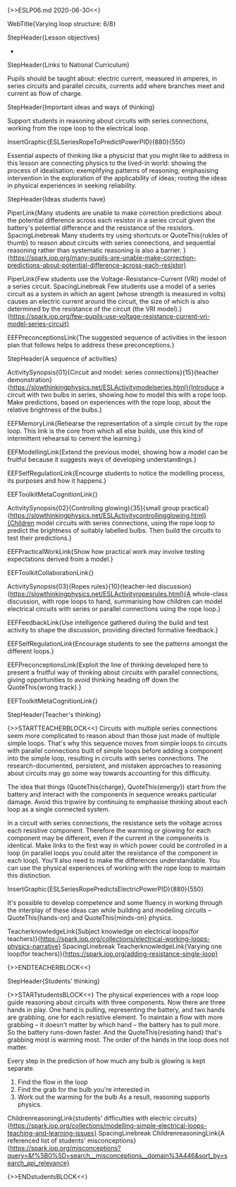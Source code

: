 {>>ESLP06.md 2020-06-30<<}

WebTitle{Varying loop structure: 6/8}

StepHeader{Lesson objectives}

- 

StepHeader{Links to National Curriculum}

Pupils should be taught about: electric current, measured in amperes, in series circuits and parallel circuits, currents add where branches meet and current as flow of charge.

StepHeader{Important ideas and ways of thinking}

Support students in reasoning about circuits with series connections, working from the rope loop to the electrical loop.

InsertGraphic{ESLSeriesRopeToPredictPowerPID}{880}{550}

Essential aspects of thinking like a physicist that you might like to address in this lesson are connecting physics to the lived-in world: showing the process of idealisation; exemplifying patterns of reasoning; emphasising intervention in the exploration of the applicability of ideas; rooting the ideas in physical experiences in seeking reliability.

StepHeader{Ideas students have}

PiperLink{Many students are unable to make correction predictions about the potential difference across each resistor in a series circuit given the battery's potential difference and the resistance of the resistors. SpacingLinebreak Many students try using shortcuts or QuoteThis{rukles of thumb} to reason about circuits with series connections, and sequential reasoning rather than systematic reasoning is also a barrier. }{https://spark.iop.org/many-pupils-are-unable-make-correction-predictions-about-potential-difference-across-each-resistor}

PiperLink{Few students use the Voltage-Resistance-Current (VRI) model of a series circuit. SpacingLinebreak Few students use a model of a series circuit as a system in which an agent (whose strength is measured in volts) causes an electric current around the circuit, the size of which is also determined by the resistance of the circuit (the VRI model).}{https://spark.iop.org/few-pupils-use-voltage-resistance-current-vri-model-series-circuit}

EEFPreconceptionsLink{The suggested sequence of activities in the lesson plan that follows helps to address these preconceptions.}

StepHeader{A sequence of activities}

ActivitySynopsis{01}{Circuit and model: series connections}{15}{teacher demonstration}{https://slowthinkingphysics.net/ESLActivitymodelseries.html}{Introduce a circuit with two bulbs in series, showing how to model this with a rope loop. Make predictions, based on experiences with the rope loop, about the relative brightness of the bulbs.}

EEFMemoryLink{Rehearse the representation of a simple circuit by the rope loop. This link is the core from which all else builds, use this kind of intermittent rehearsal to cement the learning.}

EEFModellingLink{Extend the previous model, showing how a model can be fruitful because it suggests ways of developing understandings.}

EEFSelfRegulationLink{Encourge students to notice the modelling process, its purposes and how it happens.}

EEFToolkitMetaCognitionLink{}

ActivitySynopsis{02}{Controlling glowing}{35}{small group practical}{https://slowthinkingphysics.net/ESLActivitycontrollingglowing.html}{Children model circuits with series connections, using the rope loop to predict the brightness of suitably labelled bulbs. Then build the circuits to test their predictions.}

EEFPracticalWorkLink{Show how practical work may involve testing expectations derived from a model.}

EEFToolkitCollaborationLink{}

ActivitySynopsis{03}{Ropes rules}{10}{teacher-led discussion}{https://slowthinkingphysics.net/ESLActivityropesrules.html}{A whole-class discussion, with rope loops to hand, summarising how children can model electrical circuits with series or parallel connections using the rope loop.}

EEFFeedbackLink{Use intelligence gathered during the build and test activity to shape the discussion, providing directed formative feedback.}

EEFSelfRegulationLink{Encourage students to see the patterns amongst the different loops.}

EEFPreconceptionsLink{Exploit the line of thinking developed here to present a fruitful way of thinking about circuits with parallel connections, giving opportunities to avoid thinking heading off down the QuoteThis{wrong track}.}

EEFToolkitMetaCognitionLink{}

StepHeader{Teacher's thinking}

{>>STARTTEACHERBLOCK<<}
Circuits with multiple series connections seem more complicated to reason about than those just made of multiple simple loops. That's why this sequence moves from simple loops to circuits with parallel connections built of simple loops before adding a component into the simple loop, resulting in circuits with series connections. The research-documented, persistent, and mistaken approaches to reasoning about circuits may go some way towards accounting for this difficulty.

The idea that things (QuoteThis{charge}, QuoteThis{energy}) start from the battery and interact with the components in sequence wreaks particular damage. Avoid this tripwire by continuing to emphasise thinking about each loop as a single connected system.

In a circuit with series connections, the resistance sets the voltage across each resistive component. Therefore the warming or glowing for each component may be different, even if the current in the components is identical. Make links to the first way in which power could be controlled in a loop (in parallel loops you could alter the resistance of the component in each loop). You'll also need to make the differences understandable. You can use the physical experiences of working with the rope loop to maintain this distinction.

InsertGraphic{ESLSeriesRopePredictsElectricPowerPID}{880}{550}

It's possible to develop competence and some fluency in working through the interplay of these ideas can while building and modelling circuits – QuoteThis{hands-on} and QuoteThis{minds-on} physics.

TeacherknowledgeLink{Subject knowledge on electrical loops(for teachers)}{https://spark.iop.org/collections/electrical-working-loops-physics-narrative}
 SpacingLinebreak 
TeacherknowledgeLink{Varying one loop(for teachers)}{https://spark.iop.org/adding-resistance-single-loop}

{>>ENDTEACHERBLOCK<<}

StepHeader{Students' thinking}

{>>STARTstudentsBLOCK<<}
The physical experiences with a rope loop guide reasoning about circuits with three components. Now there are three hands in play. One hand is pulling, representing the battery, and two hands are grabbing, one for each resistive element. To maintain a flow with more grabbing – it doesn't matter by which hand – the battery has to pull more. So the battery runs-down faster. And the QuoteThis{resisting hand} that's grabbing most is warming most. The order of the hands in the loop does not matter.

Every step in the prediction of how much any bulb is glowing is kept separate.
1. Find the flow in the loop
2. Find the grab for the bulb you're interested in
3. Work out the warming for the bulb
As a result, reasoning supports physics.


ChildrenreasoningLink{students' difficulties with electric circuits}{https://spark.iop.org/collections/modelling-simple-electrical-loops-teaching-and-learning-issues}
 SpacingLinebreak 
ChildrenreasoningLink{A referenced list of students' misconceptions}{https://spark.iop.org/misconceptions?query=&f%5B0%5D=search__misconceptions__domain%3A446&sort_by=search_api_relevance}

{>>ENDstudentsBLOCK<<}
